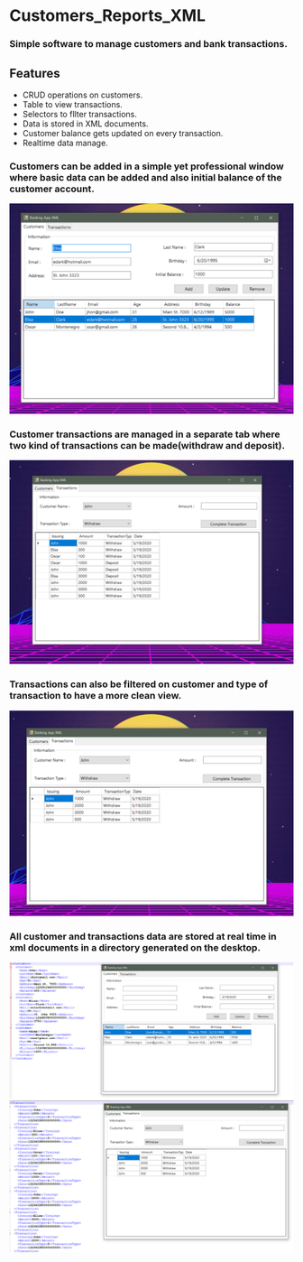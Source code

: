 # Customers_Reports_XML
### Simple software to manage customers and bank transactions.

## Features
- CRUD operations on customers.
- Table to view transactions.
- Selectors to fllter transactions.
- Data is stored in XML documents.
- Customer balance gets updated on every transaction.
- Realtime data manage.

### Customers can be added in a simple yet professional window where basic data can be added and also initial balance of the customer account.
<img src="/Customers_Reports_XML/img/cover.png"/>

### Customer transactions are managed in a separate tab where two kind of transactions can be made(withdraw and deposit).
<img src="/Customers_Reports_XML/img/transactions.png"/>

### Transactions can also be filtered on customer and type of transaction to have a more clean view.
<img src="/Customers_Reports_XML/img/transactions_filter.png"/>

### All customer and transactions data are stored at real time in xml documents in a directory generated on the desktop.
<img src="/Customers_Reports_XML/img/xml_customers.png"/>
<img src="/Customers_Reports_XML/img/xml_transactions.png"/>
